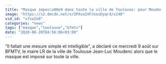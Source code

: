 ```yaml
---
title: "Masque impos\u00e9 dans toute la ville de Toulouse: pour Moudenc, 'il fallait une d\u00e9cision simple et intelligible'"
image: "https://s2.dmcdn.net/v/SPXva1VFJsezDyqrd/x240"
vid_id: "x7vo2n8"
categories: "news"
tags: ["masque","toulouse","bfmtv"]
date: "2020-08-28T04:56:06+03:00"
---
```

&quot;Il fallait une mesure simple et intelligible&quot;, a déclaré ce mercredi 9 août sur BFMTV, le maire LR de la ville de Toulouse Jean-Luc Moudenc alors que le masque est imposé sur toute la ville. 
